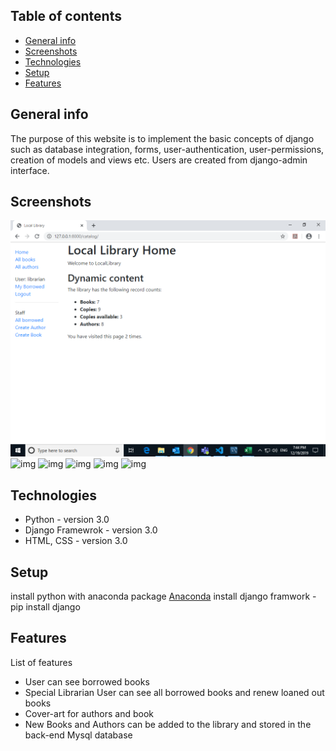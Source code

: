 ## Table of contents
* [General info](#general-info)
* [Screenshots](#screenshots)
* [Technologies](#technologies)
* [Setup](#setup)
* [Features](#features)


## General info
The purpose of this website is to implement the basic concepts of django such as database integration, forms, user-authentication, user-permissions, creation of models and views etc. Users are created from django-admin interface.


## Screenshots
![img](https://github.com/piyushsk90/django-locallibrary/blob/master/img/Screenshot%20(1).png)
![img](./img/screenshot(2).png)
![img](django-locallibrary/img/screenshot(3).png)
![img](django-locallibrary/img/screenshot(4).png)
![img](django-locallibrary/img/screenshot(5).png)
![img](django-locallibrary/img/screenshot(6).png)


## Technologies
* Python - version 3.0
* Django Framewrok - version 3.0
* HTML, CSS - version 3.0

## Setup
install python with anaconda package [Anaconda](https://www.anaconda.com/distribution/)
install django framwork - pip install django



## Features
List of features 
* User can see borrowed books
* Special Librarian User can see all borrowed books and renew loaned out books
* Cover-art for authors and book
* New Books and Authors can be added to the library and stored in the back-end Mysql database
